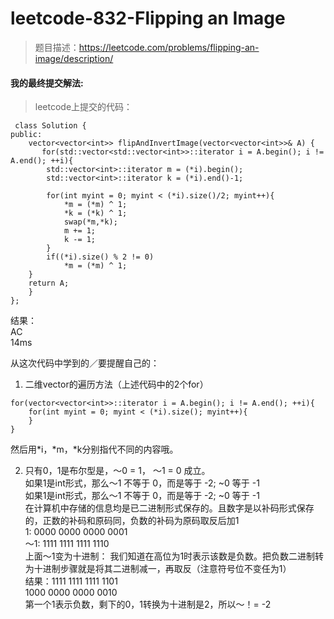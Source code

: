 # leetcode-832-Flipping an Image
> 题目描述：https://leetcode.com/problems/flipping-an-image/description/  

#### 我的最终提交解法:   
> leetcode上提交的代码：  
```
 class Solution {
public:
    vector<vector<int>> flipAndInvertImage(vector<vector<int>>& A) {
       for(std::vector<std::vector<int>>::iterator i = A.begin(); i != A.end(); ++i){
        std::vector<int>::iterator m = (*i).begin();
        std::vector<int>::iterator k = (*i).end()-1;

        for(int myint = 0; myint < (*i).size()/2; myint++){
            *m = (*m) ^ 1;
            *k = (*k) ^ 1;
            swap(*m,*k);
            m += 1;
            k -= 1;
        }
        if((*i).size() % 2 != 0)
            *m = (*m) ^ 1;
    }
    return A;
    }
};
```    
结果：  
AC  
14ms  

从这次代码中学到的／要提醒自己的：  
1. 二维vector的遍历方法（上述代码中的2个for）   
```
for(vector<vector<int>>::iterator i = A.begin(); i != A.end(); ++i){
    for(int myint = 0; myint < (*i).size(); myint++){  
    }  
}
```    
然后用*i，*m，*k分别指代不同的内容哦。   

2. 只有0，1是布尔型是，～0 = 1， ～1 = 0 成立。  
如果1是int形式，那么～1 不等于 0，而是等于 -2; ~0 等于 -1     
如果1是int形式，那么～1 不等于 0，而是等于 -2; ~0 等于 -1       
在计算机中存储的信息均是已二进制形式保存的。且数字是以补码形式保存的，正数的补码和原码同，负数的补码为原码取反后加1  
1:   0000 0000 0000 0001    
～1: 1111 1111 1111 1110    
上面～1变为十进制： 我们知道在高位为1时表示该数是负数。把负数二进制转为十进制步骤就是将其二进制减一，再取反（注意符号位不变任为1）    
结果：1111 1111 1111 1101  
     1000 0000 0000 0010    
第一个1表示负数，剩下的0，1转换为十进制是2，所以～！= -2
                                           

